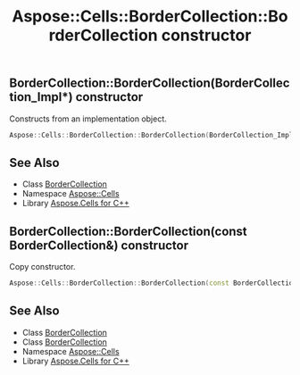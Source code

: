 ﻿---
title: Aspose::Cells::BorderCollection::BorderCollection constructor
linktitle: BorderCollection
second_title: Aspose.Cells for C++ API Reference
description: 'Aspose::Cells::BorderCollection::BorderCollection constructor. Constructs from an implementation object in C++.'
type: docs
weight: 100
url: /cpp/aspose.cells/bordercollection/bordercollection/
---
## BorderCollection::BorderCollection(BorderCollection_Impl*) constructor


Constructs from an implementation object.

```cpp
Aspose::Cells::BorderCollection::BorderCollection(BorderCollection_Impl *impl)
```

## See Also

* Class [BorderCollection](../)
* Namespace [Aspose::Cells](../../)
* Library [Aspose.Cells for C++](../../../)
## BorderCollection::BorderCollection(const BorderCollection\&) constructor


Copy constructor.

```cpp
Aspose::Cells::BorderCollection::BorderCollection(const BorderCollection &src)
```

## See Also

* Class [BorderCollection](../)
* Class [BorderCollection](../)
* Namespace [Aspose::Cells](../../)
* Library [Aspose.Cells for C++](../../../)
